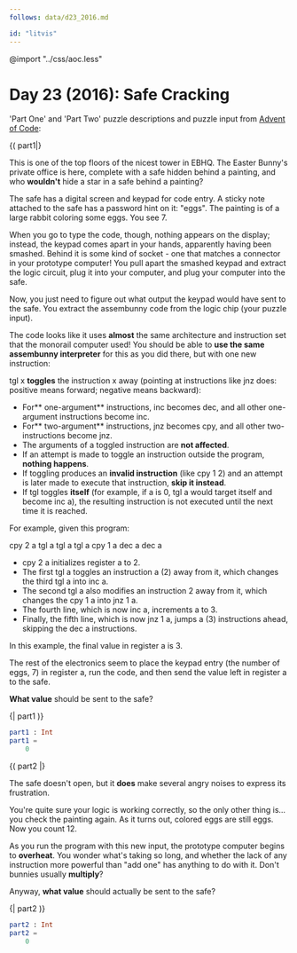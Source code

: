 ```yaml
---
follows: data/d23_2016.md

id: "litvis"
---
```


@import "../css/aoc.less"

# Day 23 (2016): Safe Cracking

'Part One' and 'Part Two' puzzle descriptions and puzzle input from [Advent of Code](https://adventofcode.com/2016/day/23):

{( part1|}

This is one of the top floors of the nicest tower in EBHQ. The Easter Bunny's private office is here, complete with a safe hidden behind a painting, and who **wouldn't** hide a star in a safe behind a painting?

The safe has a digital screen and keypad for code entry. A sticky note attached to the safe has a password hint on it: "eggs". The painting is of a large rabbit coloring some eggs. You see 7.

When you go to type the code, though, nothing appears on the display; instead, the keypad comes apart in your hands, apparently having been smashed. Behind it is some kind of socket - one that matches a connector in your prototype computer! You pull apart the smashed keypad and extract the logic circuit, plug it into your computer, and plug your computer into the safe.

Now, you just need to figure out what output the keypad would have sent to the safe. You extract the assembunny code from the logic chip (your puzzle input).

The code looks like it uses **almost** the same architecture and instruction set that the monorail computer used! You should be able to **use the same assembunny interpreter** for this as you did there, but with one new instruction:

tgl x **toggles** the instruction x away (pointing at instructions like jnz does: positive means forward; negative means backward):

- For** one-argument** instructions, inc becomes dec, and all other one-argument instructions become inc.
- For** two-argument** instructions, jnz becomes cpy, and all other two-instructions become jnz.
- The arguments of a toggled instruction are **not affected**.
- If an attempt is made to toggle an instruction outside the program, **nothing happens**.
- If toggling produces an **invalid instruction** (like cpy 1 2) and an attempt is later made to execute that instruction, **skip it instead**.
- If tgl toggles **itself** (for example, if a is 0, tgl a would target itself and become inc a), the resulting instruction is not executed until the next time it is reached.

For example, given this program:

cpy 2 a
tgl a
tgl a
tgl a
cpy 1 a
dec a
dec a

- cpy 2 a initializes register a to 2.
- The first tgl a toggles an instruction a (2) away from it, which changes the third tgl a into inc a.
- The second tgl a also modifies an instruction 2 away from it, which changes the cpy 1 a into jnz 1 a.
- The fourth line, which is now inc a, increments a to 3.
- Finally, the fifth line, which is now jnz 1 a, jumps a (3) instructions ahead, skipping the dec a instructions.

In this example, the final value in register a is 3.

The rest of the electronics seem to place the keypad entry (the number of eggs, 7) in register a, run the code, and then send the value left in register a to the safe.

**What value** should be sent to the safe?

{| part1 )}

```elm {l r}
part1 : Int
part1 =
    0
```

{( part2 |}

The safe doesn't open, but it **does** make several angry noises to express its frustration.

You're quite sure your logic is working correctly, so the only other thing is... you check the painting again. As it turns out, colored eggs are still eggs. Now you count 12.

As you run the program with this new input, the prototype computer begins to **overheat**. You wonder what's taking so long, and whether the lack of any instruction more powerful than "add one" has anything to do with it. Don't bunnies usually **multiply**?

Anyway, **what value** should actually be sent to the safe?

{| part2 )}

```elm {l r}
part2 : Int
part2 =
    0
```

